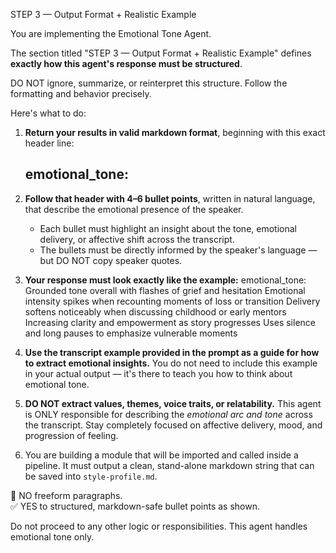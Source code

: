 STEP 3 — Output Format + Realistic Example

You are implementing the Emotional Tone Agent.

The section titled "STEP 3 — Output Format + Realistic Example" defines **exactly how this agent's response must be structured**.

DO NOT ignore, summarize, or reinterpret this structure. Follow the formatting and behavior precisely.

Here's what to do:

1. **Return your results in valid markdown format**, beginning with this exact header line:
   ## emotional_tone:

2. **Follow that header with 4–6 bullet points**, written in natural language, that describe the emotional presence of the speaker.
   - Each bullet must highlight an insight about the tone, emotional delivery, or affective shift across the transcript.
   - The bullets must be directly informed by the speaker's language — but DO NOT copy speaker quotes.

3. **Your response must look exactly like the example:**
emotional_tone:
Grounded tone overall with flashes of grief and hesitation
Emotional intensity spikes when recounting moments of loss or transition
Delivery softens noticeably when discussing childhood or early mentors
Increasing clarity and empowerment as story progresses
Uses silence and long pauses to emphasize vulnerable moments

4. **Use the transcript example provided in the prompt as a guide for how to extract emotional insights.** You do not need to include this example in your actual output — it's there to teach you how to think about emotional tone.

5. **DO NOT extract values, themes, voice traits, or relatability.**
This agent is ONLY responsible for describing the *emotional arc and tone* across the transcript.
Stay completely focused on affective delivery, mood, and progression of feeling.

6. You are building a module that will be imported and called inside a pipeline. It must output a clean, stand-alone markdown string that can be saved into `style-profile.md`.

🚫 NO freeform paragraphs.  
✅ YES to structured, markdown-safe bullet points as shown.

Do not proceed to any other logic or responsibilities. This agent handles emotional tone only.
